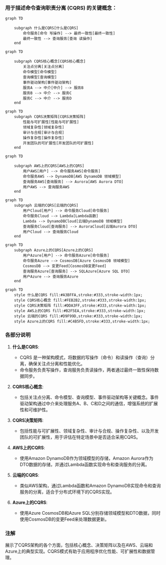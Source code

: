 ### 用于描述命令查询职责分离 (CQRS) 的关键概念：

```mermaid
graph TD

    subgraph 什么是CQRS[什么是CQRS]
        命令服务[命令 写操作] --> 最终一致性[最终一致性]
        最终一致性 --> 查询服务[查询 读操作]
    end
```

```mermaid
graph TD
    
    subgraph CQRS核心概念[CQRS核心概念]
        关注点分离[关注点分离]
        命令模型[命令模型]
        查询模型[查询模型]
        事件驱动架构[事件驱动架构]
        服务A --> 中介[中介] --> 服务B
        服务B --> 中介 --> 服务C
        服务C --> 中介 --> 服务D
    end
```

```mermaid
graph TD
    subgraph CQRS决策矩阵[CQRS决策矩阵]
        性能与可扩展性[性能与可扩展性]
        领域复杂性[领域复杂性]
        审计与合规[审计与合规]
        操作复杂性[操作复杂性]
        开发团队的可扩展性[开发团队的可扩展性]
    end
```

```mermaid
graph TD

    subgraph AWS上的CQRS[AWS上的CQRS]
        用户AWS[用户] --> 命令服务AWS[命令服务]
        命令服务AWS --> DynamoDB[AWS DynamoDB 领域模型]
        查询服务AWS[查询服务] --> Aurora[AWS Aurora DTO]
        用户AWS --> 查询服务AWS
    end
```

```mermaid
graph TD
    subgraph 云端的CQRS[云端的CQRS]
        用户Cloud[用户] --> 命令服务Cloud[命令服务]
        命令服务Cloud --> Lambda[Lambda函数]
        Lambda --> DynamoDBCloud[云端DynamoDB 领域模型]
        查询服务Cloud[查询服务] --> AuroraCloud[云端Aurora DTO]
        用户Cloud --> 查询服务Cloud
    end
```

```mermaid
graph TD
    subgraph Azure上的CQRS[Azure上的CQRS]
        用户Azure[用户] --> 命令服务Azure[命令服务]
        命令服务Azure --> CosmosDB[Azure CosmosDB 领域模型]
        CosmosDB --> 变更Feed[CosmosDB变更Feed]
        查询服务Azure[查询服务] --> SQLAzure[Azure SQL DTO]
        用户Azure --> 查询服务Azure
    end
```

```mermaid
graph TD
    style 什么是CQRS fill:#A3BFFA,stroke:#333,stroke-width:1px;
    style CQRS核心概念 fill:#FEB2B2,stroke:#333,stroke-width:1px;
    style CQRS决策矩阵 fill:#DDA3FF,stroke:#333,stroke-width:1px;
    style AWS上的CQRS fill:#B2F5EA,stroke:#333,stroke-width:1px;
    style 云端的CQRS fill:#D9F99D,stroke:#333,stroke-width:1px;
    style Azure上的CQRS fill:#C4B5FD,stroke:#333,stroke-width:1px;

```

### 各部分说明

1. **什么是CQRS**:
   - CQRS 是一种架构模式，将数据的写操作（命令）和读操作（查询）分离，确保关注点分离和性能优化。
   - 命令服务负责写操作，查询服务负责读操作，两者通过最终一致性保持数据同步。

2. **CQRS核心概念**:
   - 包括关注点分离、命令模型、查询模型、事件驱动架构等关键概念。事件驱动架构通过中介来处理服务A、B、C和D之间的通信，增强系统的扩展性和可维护性。

3. **CQRS决策矩阵**:
   - 包括性能与可扩展性、领域复杂性、审计与合规、操作复杂性、以及开发团队的可扩展性，用于评估在特定场景中是否适合采用CQRS。

4. **AWS上的CQRS**:
   - 使用Amazon DynamoDB作为领域模型的存储，Amazon Aurora作为DTO数据的存储，并通过Lambda函数实现命令和查询服务的分离。

5. **云端的CQRS**:
   - 类似AWS架构，通过Lambda函数和Amazon DynamoDB实现命令和查询服务的分离，适合于分布式环境下的CQRS实现。

6. **Azure上的CQRS**:
   - 使用Azure CosmosDB和Azure SQL分别存储领域模型和DTO数据，同时使用CosmosDB的变更Feed来处理数据更新。

### 注解

展示了CQRS架构的各个方面，包括核心概念、决策矩阵以及在AWS、云端和Azure上的典型实现。CQRS模式有助于应用程序优化性能、可扩展性和数据管理。

